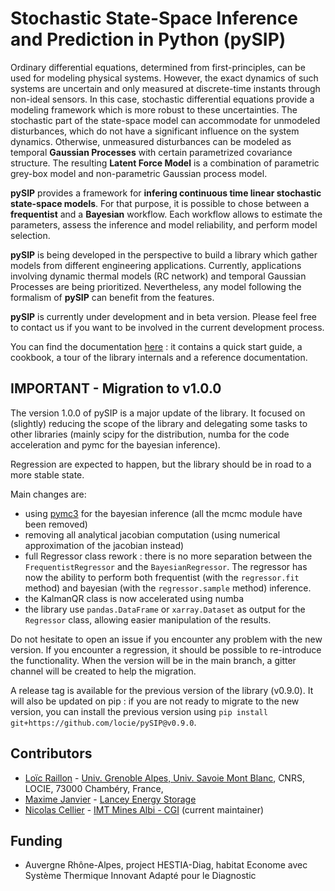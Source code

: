 # Stochastic State-Space Inference and Prediction in Python (pySIP)

Ordinary differential equations, determined from first-principles, can be used
for modeling physical systems. However, the exact dynamics of such systems are
uncertain and only measured at discrete-time instants through non-ideal sensors.
In this case, stochastic differential equations provide a modeling framework
which is more robust to these uncertainties. The stochastic part of the
state-space model can accommodate for unmodeled disturbances, which do not have
a significant influence on the system dynamics. Otherwise, unmeasured
disturbances can be modeled as temporal **Gaussian Processes** with certain
parametrized covariance structure. The resulting **Latent Force Model** is a
combination of parametric grey-box model and non-parametric Gaussian process
model.

**pySIP** provides a framework for **infering continuous time linear stochastic
state-space models**. For that purpose, it is possible to chose between a
**frequentist** and a **Bayesian** workflow. Each workflow allows to estimate
the parameters, assess the inference and model reliability, and perform model
selection.

**pySIP** is being developed in the perspective to build a library which gather
models from different engineering applications. Currently, applications
involving dynamic thermal models (RC network) and temporal Gaussian Processes
are being prioritized. Nevertheless, any model following the formalism of
**pySIP** can benefit from the features.

**pySIP** is currently under development and in beta version. Please feel free
to contact us if you want to be involved in the current development process.

You can find the documentation [here](https://locie.github.io/pySIP/) : it
contains a quick start guide, a cookbook, a tour of the
library internals and a reference documentation.

## IMPORTANT - Migration to v1.0.0

The version 1.0.0 of pySIP is a major update of the library. It focused on
(slightly) reducing the scope of the library and delegating some tasks to other
libraries (mainly scipy for the distribution, numba for the code acceleration
and pymc for the bayesian inference).

Regression are expected to happen, but the library should be in road to a more
stable state.

Main changes are:

- using [pymc3] for the bayesian inference (all the mcmc module have been
  removed)
- removing all analytical jacobian computation (using numerical approximation of
  the jacobian instead)
- full Regressor class rework : there is no more separation between the
  `FrequentistRegressor` and the `BayesianRegressor`. The regressor has now the
  ability to perform both frequentist (with the `regressor.fit` method) and
  bayesian (with the `regressor.sample` method) inference.
- the KalmanQR class is now accelerated using numba
- the library use `pandas.DataFrame` or `xarray.Dataset` as output for the
  `Regressor` class, allowing easier manipulation of the results.

Do not hesitate to open an issue if you encounter any problem with the new
version. If you encounter a regression, it should be possible to re-introduce
the functionality. When the version will be in the main branch, a gitter channel
will be created to help the migration.

A release tag is available for the previous version of the library (v0.9.0). It
will also be updated on pip : if you are not ready to migrate to the new
version, you can install the previous version using `pip install
git+https://github.com/locie/pySIP@v0.9.0`.

## Contributors

* [Loïc Raillon](https://github.com/LoicRaillon) - [Univ. Grenoble Alpes, Univ.
  Savoie Mont Blanc](https://www.locie.univ-smb.fr/en/home/), CNRS, LOCIE, 73000
Chambéry, France,
* [Maxime Janvier](https://github.com/mjanv) - [Lancey Energy
  Storage](https://www.lancey.fr/en/)
* [Nicolas Cellier](https://github.com/celliern) - [IMT Mines Albi -
  CGI](https://orcid.org/0000-0002-3759-3546) (current maintainer)

## Funding

* Auvergne Rhône-Alpes, project HESTIA-Diag, habitat Econome avec Système
Thermique Innovant Adapté pour le Diagnostic


[pymc3]: https://docs.pymc.io/
